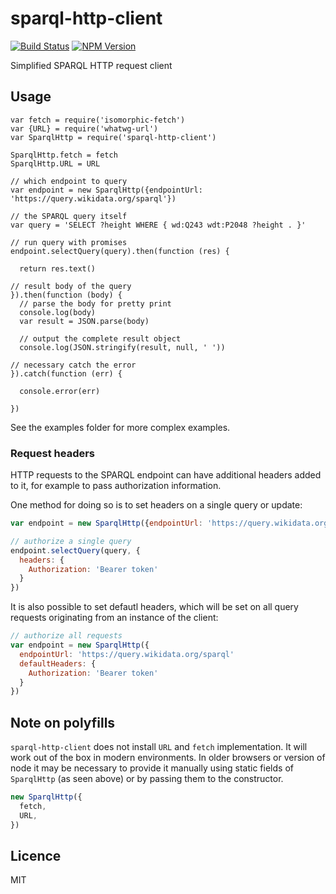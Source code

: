 # sparql-http-client

[![Build Status](https://travis-ci.org/zazuko/sparql-http-client.svg?branch=master)](https://travis-ci.org/zazuko/sparql-http-client)
[![NPM Version](https://img.shields.io/npm/v/sparql-http-client.svg?style=flat)](https://npm.im/sparql-http-client)

Simplified SPARQL HTTP request client

## Usage

```
var fetch = require('isomorphic-fetch')
var {URL} = require('whatwg-url')
var SparqlHttp = require('sparql-http-client')

SparqlHttp.fetch = fetch
SparqlHttp.URL = URL

// which endpoint to query
var endpoint = new SparqlHttp({endpointUrl: 'https://query.wikidata.org/sparql'})

// the SPARQL query itself
var query = 'SELECT ?height WHERE { wd:Q243 wdt:P2048 ?height . }'

// run query with promises
endpoint.selectQuery(query).then(function (res) {

  return res.text()

// result body of the query
}).then(function (body) {
  // parse the body for pretty print
  console.log(body)
  var result = JSON.parse(body)

  // output the complete result object
  console.log(JSON.stringify(result, null, ' '))

// necessary catch the error
}).catch(function (err) {

  console.error(err)

})
```

See the examples folder for more complex examples.

### Request headers

HTTP requests to the SPARQL endpoint can have additional headers added to it, for example to pass authorization information.

One method for doing so is to set headers on a single query or update:

```js
var endpoint = new SparqlHttp({endpointUrl: 'https://query.wikidata.org/sparql'})

// authorize a single query
endpoint.selectQuery(query, {
  headers: {
    Authorization: 'Bearer token'
  }
})
```

It is also possible to set defautl headers, which will be set on all query requests originating from an instance of
the client:

```js
// authorize all requests
var endpoint = new SparqlHttp({
  endpointUrl: 'https://query.wikidata.org/sparql'
  defaultHeaders: {
    Authorization: 'Bearer token'
  }
})
```

## Note on polyfills

`sparql-http-client` does not install `URL` and `fetch` implementation. It will work
out of the box in modern environments. In older browsers or version of node it may be
necessary to provide it manually using static fields of `SparqlHttp` (as seen above)
or by passing them to the constructor.

```js
new SparqlHttp({
  fetch,
  URL,
})
```

## Licence

MIT
